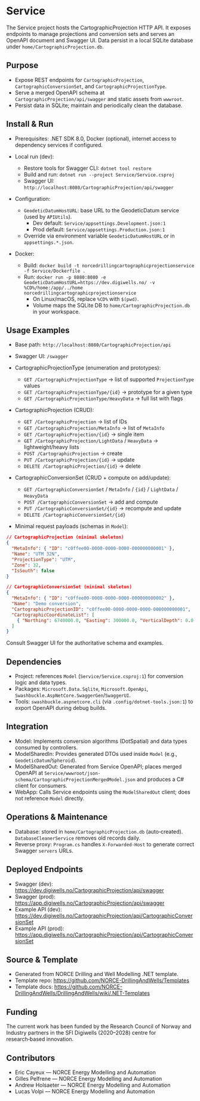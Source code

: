# Service

The Service project hosts the CartographicProjection HTTP API. It exposes endpoints to manage projections and conversion sets and serves an OpenAPI document and Swagger UI. Data persist in a local SQLite database under `home/CartographicProjection.db`.

## Purpose

- Expose REST endpoints for `CartographicProjection`, `CartographicConversionSet`, and `CartographicProjectionType`.
- Serve a merged OpenAPI schema at `CartographicProjection/api/swagger` and static assets from `wwwroot`.
- Persist data in SQLite; maintain and periodically clean the database.

## Install & Run

- Prerequisites: .NET SDK 8.0, Docker (optional), internet access to dependency services if configured.

- Local run (dev):
  - Restore tools for Swagger CLI: `dotnet tool restore`
  - Build and run: `dotnet run --project Service/Service.csproj`
  - Swagger UI: `http://localhost:8080/CartographicProjection/api/swagger`

- Configuration:
  - `GeodeticDatumHostURL`: base URL to the GeodeticDatum service (used by `APIUtils`).
    - Dev default: `Service/appsettings.Development.json:1`
    - Prod default: `Service/appsettings.Production.json:1`
  - Override via environment variable `GeodeticDatumHostURL` or in `appsettings.*.json`.

- Docker:
  - Build: `docker build -t norcedrillingcartographicprojectionservice -f Service/Dockerfile .`
  - Run: `docker run -p 8080:8080 -e GeodeticDatumHostURL=https://dev.digiwells.no/ -v %CD%/home:/app/../home norcedrillingcartographicprojectionservice`
    - On Linux/macOS, replace `%CD%` with `$(pwd)`.
    - Volume maps the SQLite DB to `home/CartographicProjection.db` in your workspace.

## Usage Examples

- Base path: `http://localhost:8080/CartographicProjection/api`
- Swagger UI: `/swagger`

- CartographicProjectionType (enumeration and prototypes):
  - `GET /CartographicProjectionType` → list of supported `ProjectionType` values
  - `GET /CartographicProjectionType/{id}` → prototype for a given type
  - `GET /CartographicProjectionType/HeavyData` → full list with flags

- CartographicProjection (CRUD):
  - `GET /CartographicProjection` → list of IDs
  - `GET /CartographicProjection/MetaInfo` → list of `MetaInfo`
  - `GET /CartographicProjection/{id}` → single item
  - `GET /CartographicProjection/LightData` / `HeavyData` → lightweight/heavy lists
  - `POST /CartographicProjection` → create
  - `PUT /CartographicProjection/{id}` → update
  - `DELETE /CartographicProjection/{id}` → delete

- CartographicConversionSet (CRUD + compute on add/update):
  - `GET /CartographicConversionSet` / `MetaInfo` / `{id}` / `LightData` / `HeavyData`
  - `POST /CartographicConversionSet` → add and compute
  - `PUT /CartographicConversionSet/{id}` → recompute and update
  - `DELETE /CartographicConversionSet/{id}`

- Minimal request payloads (schemas in `Model`):

```json
// CartographicProjection (minimal skeleton)
{
  "MetaInfo": { "ID": "c0ffee00-0000-0000-0000-000000000001" },
  "Name": "UTM 32N",
  "ProjectionType": "UTM",
  "Zone": 32,
  "IsSouth": false
}
```

```json
// CartographicConversionSet (minimal skeleton)
{
  "MetaInfo": { "ID": "c0ffee00-0000-0000-0000-000000000002" },
  "Name": "Demo conversion",
  "CartographicProjectionID": "c0ffee00-0000-0000-0000-000000000001",
  "CartographicCoordinateList": [
    { "Northing": 6740000.0, "Easting": 300000.0, "VerticalDepth": 0.0 }
  ]
}
```

Consult Swagger UI for the authoritative schema and examples.

## Dependencies

- Project: references `Model` (`Service/Service.csproj:1`) for conversion logic and data types.
- Packages: `Microsoft.Data.Sqlite`, `Microsoft.OpenApi`, `Swashbuckle.AspNetCore.SwaggerGen`/`SwaggerUI`.
- Tools: `swashbuckle.aspnetcore.cli` (via `.config/dotnet-tools.json:1`) to export OpenAPI during debug builds.

## Integration

- Model: Implements conversion algorithms (DotSpatial) and data types consumed by controllers.
- ModelSharedIn: Provides generated DTOs used inside `Model` (e.g., `GeodeticDatum`/`Spheroid`).
- ModelSharedOut: Generated from Service OpenAPI; places merged OpenAPI at `Service/wwwroot/json-schema/CartographicProjectionMergedModel.json` and produces a C# client for consumers.
- WebApp: Calls Service endpoints using the `ModelSharedOut` client; does not reference `Model` directly.

## Operations & Maintenance

- Database: stored in `home/CartographicProjection.db` (auto‑created). `DatabaseCleanerService` removes old records daily.
- Reverse proxy: `Program.cs` handles `X-Forwarded-Host` to generate correct Swagger `servers` URLs.

## Deployed Endpoints

- Swagger (dev): https://dev.digiwells.no/CartographicProjection/api/swagger
- Swagger (prod): https://app.digiwells.no/CartographicProjection/api/swagger
- Example API (dev): https://dev.digiwells.no/CartographicProjection/api/CartographicConversionSet
- Example API (prod): https://app.digiwells.no/CartographicProjection/api/CartographicConversionSet

## Source & Template

- Generated from NORCE Drilling and Well Modelling .NET template.
- Template repo: https://github.com/NORCE-DrillingAndWells/Templates
- Template docs: https://github.com/NORCE-DrillingAndWells/DrillingAndWells/wiki/.NET-Templates

## Funding

The current work has been funded by the Research Council of Norway and Industry partners in the SFI Digiwells (2020–2028) centre for research‑based innovation.

## Contributors

- Eric Cayeux — NORCE Energy Modelling and Automation
- Gilles Pelfrene — NORCE Energy Modelling and Automation
- Andrew Holsaeter — NORCE Energy Modelling and Automation
- Lucas Volpi — NORCE Energy Modelling and Automation


